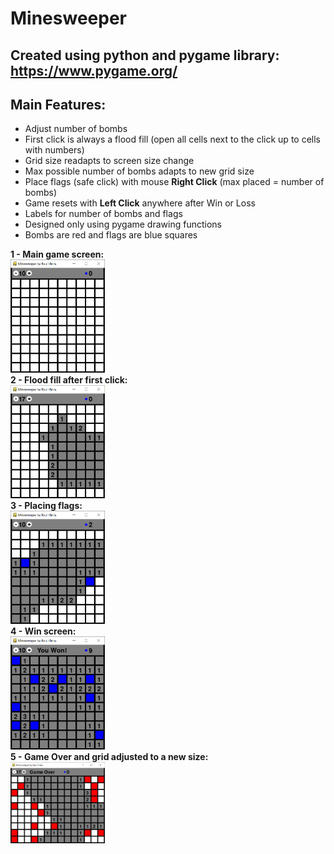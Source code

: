 # Minesweeper
## Created using python and pygame library: https://www.pygame.org/
## Main Features:
* Adjust number of bombs
* First click is always a flood fill (open all cells next to the click up to cells with numbers)
* Grid size readapts to screen size change
* Max possible number of bombs adapts to new grid size
* Place flags (safe click) with mouse **Right Click** (max placed = number of bombs)
* Game resets with **Left Click** anywhere after Win or Loss
* Labels for number of bombs and flags
* Designed only using pygame drawing functions
* Bombs are red and flags are blue squares

**1 - Main game screen:**<br>
<img src="/screenshots/screen1.png" width="30%" height="30%"><br>
**2 - Flood fill after first click:** <br>
<img src="/screenshots/screen2.png" width="30%" height="30%"><br> 
**3 - Placing flags:**<br>
<img src="/screenshots/screen4.png" width="30%" height="30%"><br>
**4 - Win screen:**<br>
<img src="/screenshots/screen5.png" width="30%" height="30%"><br>
**5 - Game Over and grid adjusted to a new size:**<br>
<img src="/screenshots/screen3.png" width="30%" height="30%"><br>
